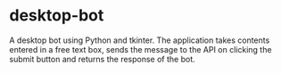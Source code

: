 # desktop-bot
A desktop bot using Python and tkinter. The application takes contents entered in a free text box, sends the message to the API on clicking the submit button and returns the response of the bot.
